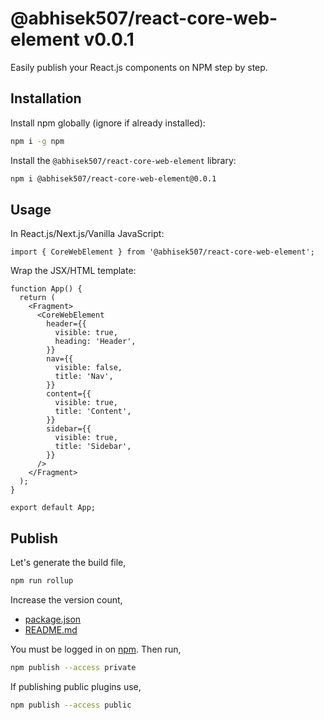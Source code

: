 # @abhisek507/react-core-web-element v0.0.1

Easily publish your React.js components on NPM step by step.

## Installation

Install npm globally (ignore if already installed):

```bash
npm i -g npm
```

Install the `@abhisek507/react-core-web-element` library:

```bash
npm i @abhisek507/react-core-web-element@0.0.1
```

## Usage

In React.js/Next.js/Vanilla JavaScript:

```tsx
import { CoreWebElement } from '@abhisek507/react-core-web-element';
```

Wrap the JSX/HTML template:

```tsx
function App() {
  return (
    <Fragment>
      <CoreWebElement
        header={{
          visible: true,
          heading: 'Header',
        }}
        nav={{
          visible: false,
          title: 'Nav',
        }}
        content={{
          visible: true,
          title: 'Content',
        }}
        sidebar={{
          visible: true,
          title: 'Sidebar',
        }}
      />
    </Fragment>
  );
}

export default App;
```

## Publish

Let's generate the build file,

```sh
npm run rollup
```

Increase the version count,

- [package.json](./package.json)
- [README.md](./README.md)

You must be logged in on [npm](https://www.npmjs.com/). Then run,

```sh
npm publish --access private
```

If publishing public plugins use,

```sh
npm publish --access public
```
